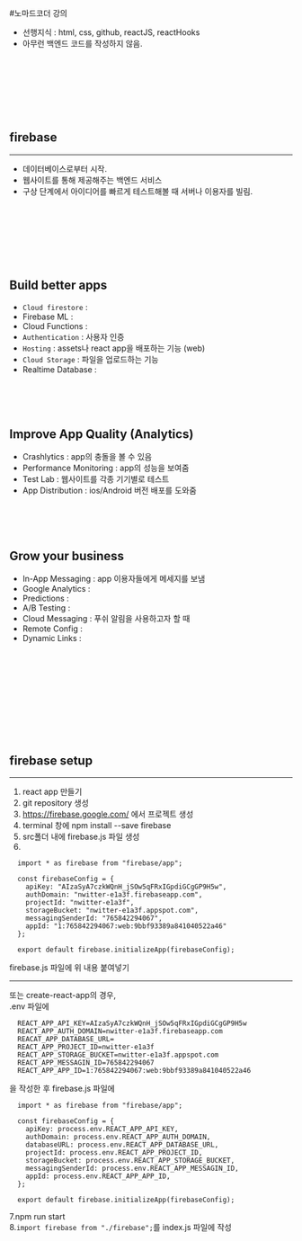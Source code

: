 #노마드코더 강의

- 선행지식 : html, css, github, reactJS, reactHooks
- 아무런 백엔드 코드를 작성하지 않음.
<br>
<br>
<br>
<br>
<br>
<br>

## firebase
---
- 데이터베이스로부터 시작.
- 웹사이트를 통해 제공해주는 백엔드 서비스
- 구상 단계에서 아이디어를 빠르게 테스트해볼 때 서버나 이용자를 빌림.
<br>
<br>
<br>
<br>
<br>
<br>

Build better apps
---
- `Cloud firestore` : 
- Firebase ML :
- Cloud Functions :
- `Authentication` : 사용자 인증
- `Hosting` : assets나 react app을 배포하는 기능 (web)
- `Cloud Storage` : 파일을 업로드하는 기능
- Realtime Database : 
<br>
<br>
<br>

Improve App Quality (Analytics)
---
- Crashlytics : app의 충돌을 볼 수 있음
- Performance Monitoring : app의 성능을 보여줌
- Test Lab : 웹사이트를 각종 기기별로 테스트
- App Distribution : ios/Android 버전 배포를 도와줌
<br>
<br>
<br>

Grow your business
---
- In-App Messaging : app 이용자들에게 메세지를 보냄
- Google Analytics : 
- Predictions : 
- A/B Testing :
- Cloud Messaging : 푸쉬 알림을 사용하고자 할 때
- Remote Config :
- Dynamic Links : 
<br>
<br>
<br>
<br>
<br>
<br>
<br>
<br>
<br>

## firebase setup
---
1. react app 만들기
2. git repository 생성
3. https://firebase.google.com/ 에서 프로젝트 생성
4. terminal 창에 npm install --save firebase
5. src폴더 내에 firebase.js 파일 생성
6. 
```
  import * as firebase from "firebase/app";

  const firebaseConfig = {
    apiKey: "AIzaSyA7czkWQnH_jSOw5qFRxIGpdiGCgGP9H5w",
    authDomain: "nwitter-e1a3f.firebaseapp.com",
    projectId: "nwitter-e1a3f",
    storageBucket: "nwitter-e1a3f.appspot.com",
    messagingSenderId: "765842294067",
    appId: "1:765842294067:web:9bbf93389a841040522a46"
  };

  export default firebase.initializeApp(firebaseConfig);
  ```
  firebase.js 파일에 위 내용 붙여넣기  

  ---
  또는 create-react-app의 경우,  
  .env 파일에

```
  REACT_APP_API_KEY=AIzaSyA7czkWQnH_jSOw5qFRxIGpdiGCgGP9H5w
  REACT_APP_AUTH_DOMAIN=nwitter-e1a3f.firebaseapp.com
  REACAT_APP_DATABASE_URL=
  REACT_APP_PROJECT_ID=nwitter-e1a3f
  REACT_APP_STORAGE_BUCKET=nwitter-e1a3f.appspot.com
  REACT_APP_MESSAGIN_ID=765842294067
  REACT_APP_APP_ID=1:765842294067:web:9bbf93389a841040522a46
```
을 작성한 후
firebase.js 파일에
```
  import * as firebase from "firebase/app";

  const firebaseConfig = {
    apiKey: process.env.REACT_APP_API_KEY,
    authDomain: process.env.REACT_APP_AUTH_DOMAIN,
    databaseURL: process.env.REACT_APP_DATABASE_URL,
    projectId: process.env.REACT_APP_PROJECT_ID,
    storageBucket: process.env.REACT_APP_STORAGE_BUCKET,
    messagingSenderId: process.env.REACT_APP_MESSAGIN_ID,
    appId: process.env.REACT_APP_APP_ID,
  };

  export default firebase.initializeApp(firebaseConfig);
```

7.npm run start  
8.`import firebase from "./firebase";`를 index.js 파일에 작성
